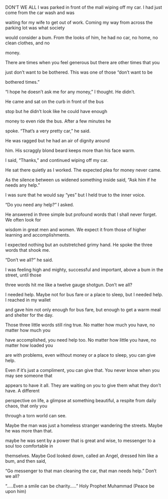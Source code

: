 


DON’T WE ALL
I was parked in front of the mall wiping off my car. I had just come
from the car wash and was

waiting for my wife to get out of work. Coming my way from across the
parking lot was what society

would consider a bum. From the looks of him, he had no car, no home, no
clean clothes, and no

money.

There are times when you feel generous but there are other times that
you

just don’t want to be bothered. This was one of those “don’t want to be

bothered times.”

“I hope he doesn’t ask me for any money,” I thought. He didn’t.

He came and sat on the curb in front of the bus

stop but he didn’t look like he could have enough

money to even ride the bus. After a few minutes he

spoke. “That’s a very pretty car,” he said.

He was ragged but he had an air of dignity around

him. His scraggly blond beard keeps more than his face warm.

I said, “Thanks,” and continued wiping off my car.

He sat there quietly as I worked. The expected plea for money never
came.

As the silence between us widened something inside said, “Ask him if he
needs any help.”

I was sure that he would say “yes” but I held true to the inner voice.

“Do you need any help?” I asked.

He answered in three simple but profound words that I shall never
forget. We often look for

wisdom in great men and women. We expect it from those of higher
learning and accomplishments.

I expected nothing but an outstretched grimy hand. He spoke the three
words that shook me.

“Don’t we all?” he said.

I was feeling high and mighty, successful and important, above a bum in
the street, until those

three words hit me like a twelve gauge shotgun. Don’t we all?

I needed help. Maybe not for bus fare or a place to sleep, but I needed
help. I reached in my wallet

and gave him not only enough for bus fare, but enough to get a warm meal
and shelter for the day.

Those three little words still ring true. No matter how much you have,
no matter how much you

have accomplished, you need help too. No matter how little you have, no
matter how loaded you

are with problems, even without money or a place to sleep, you can give
help.

Even if it’s just a compliment, you can give that. You never know when
you may see someone that

appears to have it all. They are waiting on you to give them what they
don’t have. A different

perspective on life, a glimpse at something beautiful, a respite from
daily chaos, that only you

through a torn world can see.

Maybe the man was just a homeless stranger wandering the streets. Maybe
he was more than that.

maybe he was sent by a power that is great and wise, to messenger to a
soul too comfortable in

themselves. Maybe God looked down, called an Angel, dressed him like a
bum, and then said,

“Go messenger to that man cleaning the car, that man needs help.” Don’t
we all?

“.....Even a smile can be charity.....” Holy Prophet Muhammad (Peace be
upon him)


